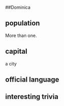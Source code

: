 ##Dominica
## population
More than one.

## capital
a city
 
## official language


## interesting trivia



